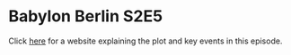 # Babylon Berlin S2E5
Click [here](hanwzhang.github.io/index.html) for a website explaining the plot and key events in this episode.
